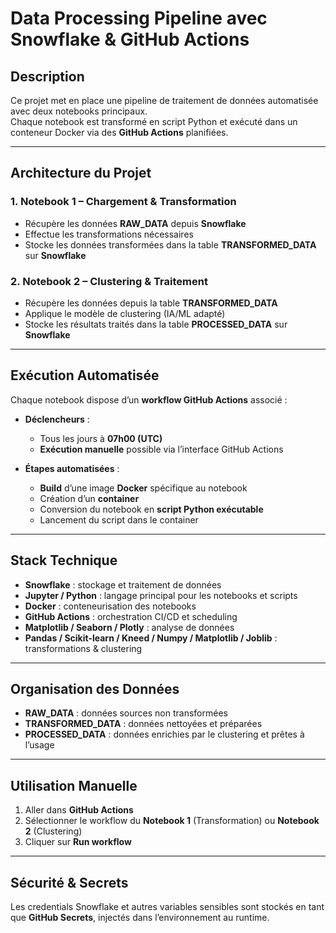 # Data Processing Pipeline avec Snowflake & GitHub Actions

## Description
Ce projet met en place une pipeline de traitement de données automatisée avec deux notebooks principaux.  
Chaque notebook est transformé en script Python et exécuté dans un conteneur Docker via des **GitHub Actions** planifiées.

---

## Architecture du Projet

### 1. **Notebook 1 – Chargement & Transformation**
- Récupère les données **RAW_DATA** depuis **Snowflake**  
- Effectue les transformations nécessaires  
- Stocke les données transformées dans la table **TRANSFORMED_DATA** sur **Snowflake**

### 2. **Notebook 2 – Clustering & Traitement**
- Récupère les données depuis la table **TRANSFORMED_DATA**  
- Applique le modèle de clustering (IA/ML adapté)  
- Stocke les résultats traités dans la table **PROCESSED_DATA** sur **Snowflake**

---

## Exécution Automatisée

Chaque notebook dispose d’un **workflow GitHub Actions** associé :

- **Déclencheurs** :  
  - Tous les jours à **07h00 (UTC)** 
  - **Exécution manuelle** possible via l’interface GitHub Actions  

- **Étapes automatisées** :  
  - **Build** d’une image **Docker** spécifique au notebook  
  - Création d’un **container**  
  - Conversion du notebook en **script Python exécutable**  
  - Lancement du script dans le container  

---

## Stack Technique

- **Snowflake** : stockage et traitement de données  
- **Jupyter / Python** : langage principal pour les notebooks et scripts  
- **Docker** : conteneurisation des notebooks  
- **GitHub Actions** : orchestration CI/CD et scheduling
- **Matplotlib / Seaborn / Plotly** : analyse de données
- **Pandas / Scikit-learn / Kneed / Numpy / Matplotlib / Joblib** : transformations & clustering  

---

## Organisation des Données

- **RAW_DATA** : données sources non transformées  
- **TRANSFORMED_DATA** : données nettoyées et préparées  
- **PROCESSED_DATA** : données enrichies par le clustering et prêtes à l’usage  

---

## Utilisation Manuelle

1. Aller dans **GitHub Actions**  
2. Sélectionner le workflow du **Notebook 1** (Transformation) ou **Notebook 2** (Clustering)  
3. Cliquer sur **Run workflow**  

---

## Sécurité & Secrets

Les credentials Snowflake et autres variables sensibles sont stockés en tant que **GitHub Secrets**, injectés dans l’environnement au runtime.  
